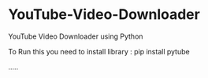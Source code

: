 # YouTube-Video-Downloader
YouTube Video Downloader using Python

To Run this you need to install library : 
pip install pytube

.....
